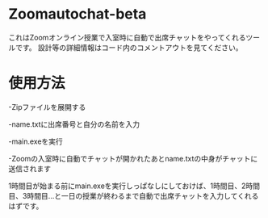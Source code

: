 # Zoomautochat-beta
これはZoomオンライン授業で入室時に自動で出席チャットをやってくれるツールです。
設計等の詳細情報はコード内のコメントアウトを見てください。

# 使用方法
-Zipファイルを展開する

-name.txtに出席番号と自分の名前を入力

-main.exeを実行

-Zoomの入室時に自動でチャットが開かれたあとname.txtの中身がチャットに送信されます

1時間目が始まる前にmain.exeを実行しっぱなしにしておけば、1時間目、2時間目、3時間目…と一日の授業が終わるまで自動で出席チャットを入力してくれるはずです。


